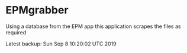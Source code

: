 # EPMgrabber
Using a database from the EPM app this application scrapes the files as required


Latest backup: Sun Sep 8 10:20:02 UTC 2019
